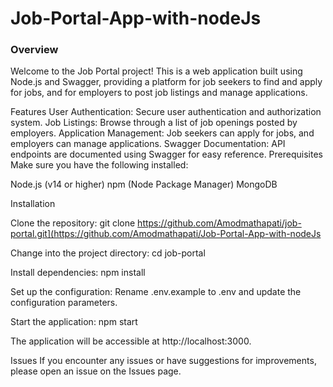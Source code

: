 # Job-Portal-App-with-nodeJs

<h3> Overview </h3>
Welcome to the Job Portal project! This is a web application built using Node.js and Swagger, providing a platform for job seekers to find and apply for jobs, and for employers to post job listings and manage applications.

Features
User Authentication: Secure user authentication and authorization system.
Job Listings: Browse through a list of job openings posted by employers.
Application Management: Job seekers can apply for jobs, and employers can manage applications.
Swagger Documentation: API endpoints are documented using Swagger for easy reference.
Prerequisites
Make sure you have the following installed:

Node.js (v14 or higher)
npm (Node Package Manager)
MongoDB


Installation

Clone the repository:
git clone https://github.com/Amodmathapati/job-portal.git](https://github.com/Amodmathapati/Job-Portal-App-with-nodeJs


Change into the project directory:
cd job-portal


Install dependencies:
npm install


Set up the configuration:
Rename .env.example to .env and update the configuration parameters.

Start the application:
npm start

The application will be accessible at http://localhost:3000.

Issues
If you encounter any issues or have suggestions for improvements, please open an issue on the Issues page.


